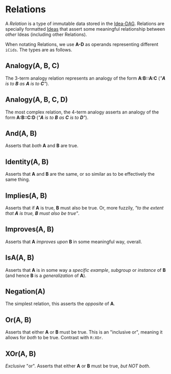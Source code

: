 # Relations

A _Relation_ is a type of immutable data stored in the [Idea-DAG][Idea-DAG].
Relations are specially formatted [Ideas][Ideas] that assert some meaningful
relationship between _other_ Ideas (including other Relations).

When notating Relations, we use **A-D** as operands representing different
`iCids`.  The types are as follows.

## Analogy(A, B, C)

The 3-term analogy relation represents an analogy of the form **A:B::A:C**
(_"**A** is to **B** as **A** is to **C**"_).

## Analogy(A, B, C, D)

The most complex relation, the 4-term analogy asserts an analogy of the form
**A:B::C:D** (_"**A** is to **B** as **C** is to **D**"_).

## And(A, B)

Asserts that _both_ **A** and **B** are true.

## Identity(A, B)

Asserts that **A** and **B** are the same, or so similar as to be effectively
the same thing.

## Implies(A, B)

Asserts that if **A** is true, **B** must also be true.  Or, more fuzzily, _"to
the extent that **A** is true, **B** must also be true"_.

## Improves(A, B)

Asserts that **A** _improves upon_ **B** in some meaningful way, overall.

## IsA(A, B)

Asserts that **A** is in some way a _specific example_, _subgroup_ or _instance_
of **B** (and hence **B** is a _generalization_ of **A**).

## Negation(A)

The simplest relation, this asserts the _opposite_ of **A**.

## Or(A, B)

Asserts that either **A** or **B** must be true.  This is an "inclusive or",
meaning it allows for _both_ to be true.  Contrast with `R:XOr`.

## XOr(A, B)

_Exclusive_ "or".  Asserts that either **A** or **B** must be true, _but NOT
both_.


[Ideas]: ./IDEAS.md
[Idea-DAG]: ./IDEA_DAG.md
